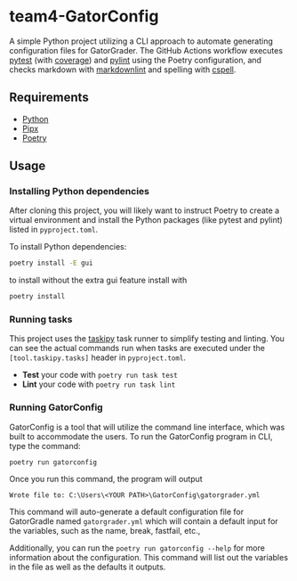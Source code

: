 
# team4-GatorConfig

A simple Python project utilizing a CLI approach to automate generating
configuration files for GatorGrader. The GitHub Actions workflow executes
[pytest](https://pytest.org/) (with
[coverage](https://pypi.org/project/pytest-cov/)) and
[pylint](https://pylint.org/) using the Poetry configuration, and checks
markdown with [markdownlint](https://github.com/DavidAnson/markdownlint) and
spelling with [cspell](https://cspell.org/).

## Requirements

- [Python](https://realpython.com/installing-python/)
- [Pipx](https://pypa.github.io/pipx/installation/)
- [Poetry](https://python-poetry.org/docs/#installing-with-pipx)

## Usage

### Installing Python dependencies

After cloning this project, you will likely want to instruct Poetry to create a
virtual environment and install the Python packages (like pytest and pylint)
listed in `pyproject.toml`.

To install Python dependencies:

```bash
poetry install -E gui
```

to install without the extra gui feature install with

```bash
poetry install
```


### Running tasks

This project uses the [taskipy](https://github.com/illBeRoy/taskipy) task runner
to simplify testing and linting. You can see the actual commands run when tasks
are executed under the `[tool.taskipy.tasks]` header in `pyproject.toml`.

- **Test** your code with `poetry run task test`
- **Lint** your code with `poetry run task lint`

### Running GatorConfig

GatorConfig is a tool that will utilize the command line interface, which
was built to accommodate the users. To run the GatorConfig program
in CLI, type the command:

`poetry run gatorconfig`

Once you run this command, the program will output

`Wrote file to: C:\Users\<YOUR PATH>\GatorConfig\gatorgrader.yml`

This command will auto-generate a default configuration file for GatorGradle
named `gatorgrader.yml` which will contain a default input for
the variables, such as the name, break, fastfail, etc.,

Additionally, you can run the `poetry run gatorconfig --help` for more
information about the configuration. This command will list out the variables
in the file as well as the defaults it outputs.
